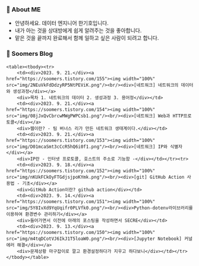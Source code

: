 ### 💬 About ME

- 안녕하세요. 데이터 엔지니어 한기호입니다.
- 내가 아는 것을 상대방에게 쉽게 알려주는 것을 좋아합니다.  
- 맡은 것을 끝까지 완료해서 함께 일하고 싶은 사람이 되려고 합니다.

### 🌱 Soomers Blog



    <table><tbody><tr>
        <td><div>2023. 9. 21.</div><a href="https://soomers.tistory.com/155"><img width="100%" src="img/2NEuVkFdDdzyRP5NtPEViK.png"/><br/><div>[네트워크] 네트워크의 데이터와 생성과정</div></a>
        <div>목차 1. 네트워크의 데이터 2. 생성과정 3. 용어정</div></td>
        <td><div>2023. 9. 21.</div><a href="https://soomers.tistory.com/154"><img width="100%" src="img/08jJxQvCbrcwMWgPWPCsb1.png"/><br/><div>[네트워크] Web과 HTTP프로토콜</div></a>
        <div>웹이란? - 팀 버너스 리가 만든 네트워크 생태계이다.</div></td>
        <td><div>2023. 9. 21.</div><a href="https://soomers.tistory.com/153"><img width="100%" src="img/D01mcaSmt3cCcR5hQ6i0f1.png"/><br/><div>[네트워크] IP와 식별자</div></a>
        <div>IP란 - 인터넷 프로토콜, 호스트의 주소로 기능함 -</div></td></tr><tr>
        <td><div>2023. 9. 18.</div><a href="https://soomers.tistory.com/152"><img width="100%" src="img/nKUkFCkOyFTGdjsjpoKYmk.png"/><br/><div>[git] GitHub Action 사용법 - 기초</div></a>
        <div>GitHub Action이란? github action</div></td>
        <td><div>2023. 9. 14.</div><a href="https://soomers.tistory.com/151"><img width="100%" src="img/5Y8IvXd9YqUqifr0PLVfk0.png"/><br/><div>Python-dotenv라이브러리를 이용하여 환경변수 관리하기</div></a>
        <div>들어가면서 이전에 아래의 포스팅을 작성하면서 SECRE</div></td>
        <td><div>2023. 9. 13.</div><a href="https://soomers.tistory.com/150"><img width="100%" src="img/m4tqDCotVJ6IkJ1T5loaW0.png"/><br/><div>[Jupyter Notebook] 커널 에러 해결</div></a>
        <div>문제상황 마구잡이로 깔고 환경설정하다가 지우고 하다보니</div></td></tr></tbody></table>
    